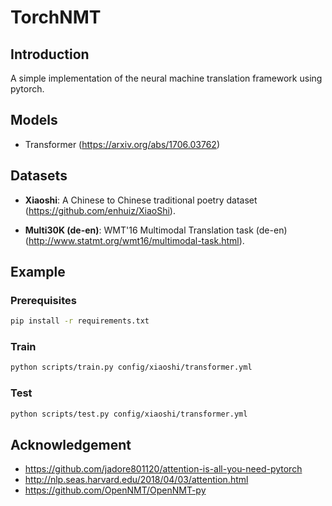 # TorchNMT

## Introduction

A simple implementation of the neural machine translation framework using pytorch.

## Models

- Transformer (https://arxiv.org/abs/1706.03762)

## Datasets

- **Xiaoshi**: A Chinese to Chinese traditional poetry dataset (https://github.com/enhuiz/XiaoShi).

- **Multi30K (de-en)**: WMT'16 Multimodal Translation task (de-en) (http://www.statmt.org/wmt16/multimodal-task.html).

## Example

### Prerequisites

```bash
pip install -r requirements.txt
```

### Train

```bash
python scripts/train.py config/xiaoshi/transformer.yml
```

### Test

```bash
python scripts/test.py config/xiaoshi/transformer.yml
```

<!-- ## Results -->
<!-- TODO -->

## Acknowledgement

- https://github.com/jadore801120/attention-is-all-you-need-pytorch
- http://nlp.seas.harvard.edu/2018/04/03/attention.html
- https://github.com/OpenNMT/OpenNMT-py
